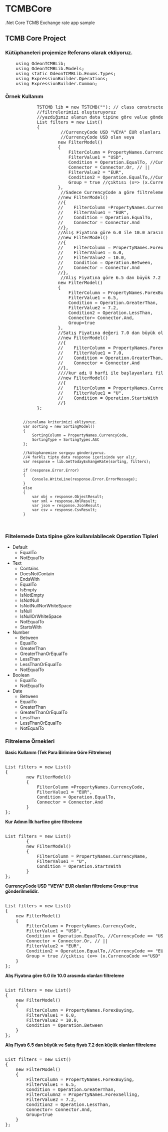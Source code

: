# TCMBCore
.Net Core TCMB Exchange rate app sample 

<h2>TCMB Core Project</h2>
<h3> Kütüphaneleri projemize Referans olarak ekliyoruz.</h3>
<pre>
    using OdeonTCMBLib;
	using OdeonTCMBLib.Models;
	using static OdeonTCMBLib.Enums.Types;
	using ExpressionBuilder.Operations;
	using ExpressionBuilder.Common;
</pre>

<h3>Örnek Kullanım</h3>
<pre>
            TSTCMB lib = new TSTCMB(""); // class constructer içine authkey ekliyoruz.
            //filtrelerimizi oluşturuyoruz
            //yazdığımız alanın data tipine göre value göndermeliyiz. int ise int double ise double. CurrencyModel den data tiplerini görebilirsiniz
            List<FilterModel> filters = new List<FilterModel>()
            {
                     //CurrencyCode USD "VEYA" EUR olanları filtreleme Group=true gönderilmelidir.
                     //CurrencyCode USD olan veya  
                    new FilterModel() 
                    {
                        FilterColumn = PropertyNames.CurrencyCode,
                        FilterValue1 = "USD",
                        Condition = Operation.EqualTo, //CurrencyCode == "USD"
                        Connector = Connector.Or, // || 
                        FilterValue2 = "EUR",
                        Condition2 = Operation.EqualTo,//CurrencyCode == "EUR"
                        Group = true //çıktısı (x=> (x.CurrencoCode =="USD" || x.CurrencyCode ==""EUR))
                    },
                     //Sadece CurrencyCode a göre filtreleme
                    //new FilterModel()
                    //{
                    //    FilterColumn =PropertyNames.CurrencyCode,
                    //    FilterValue1 = "EUR",
                    //    Condition = Operation.EqualTo,
                    //    Connector = Connector.And
                    //},
                    //Alış Fiyatına göre 6.0 ile 10.0 arasında olanları filtreleme
                    //new FilterModel()
                    //{
                    //    FilterColumn = PropertyNames.ForexBuying,
                    //    FilterValue1 = 6.0,
                    //    FilterValue2 = 10.0,
                    //    Condition = Operation.Between,
                    //    Connector = Connector.And
                    //},
                     //Alış Fiyatına göre 6.5 dan büyük 7.2 den küçük olanları filtreleme
                    new FilterModel()
                    {
                        FilterColumn = PropertyNames.ForexBuying,
                        FilterValue1 = 6.5,
                        Condition = Operation.GreaterThan,
                        FilterValue2 = 7.2,
                        Condition2 = Operation.LessThan,
                        Connector= Connector.And,
                        Group=true
                    },
                    //Satış Fiyatına değeri 7.0 dan büyük olanları filtreleme
                    //new FilterModel()
                    //{
                    //    FilterColumn = PropertyNames.ForexSelling,
                    //    FilterValue1 = 7.0,
                    //    Condition = Operation.GreaterThan,
                    //    Connector = Connector.And
                    //},
                    ////kur adı U harfi ile başlayanları filtreleme
                    //new FilterModel()
                    //{
                    //    FilterColumn = PropertyNames.CurrencyName,
                    //    FilterValue1 = "U",
                    //    Condition = Operation.StartsWith
                    //}
            };

            //sıralama kriterimizi ekliyoruz. 
            var sorting = new SortingModel()
            {
                SortingColumn = PropertyNames.CurrencyCode,
                SortingType = SortingTypes.ASC
            };

            //kütüphanemize sorguyu gönderiyoruz.
            //4 farklı tipte data response içerisinde yer alır.
            var response = lib.GetTodayExhangeRate(sorting, filters);

            if (response.Error.Error)
            {
                Console.WriteLine(response.Error.ErrorMessage);
            }
            else
            {
                var obj = response.ObjectResult;
                var xml = response.XmlResult;
                var json = response.JsonResult;
                var csv = response.CsvResult;
            }

</pre>
<h3> Filtelemede Data tipine göre kullanılabilecek Operation Tipleri</h3>
<ul>
<li>Default
<ul>
<li>EqualTo</li>
<li>NotEqualTo</li>
</ul>
</li>
<li>Text
<ul>
<li>Contains</li>
<li>DoesNotContain</li>
<li>EndsWith</li>
<li>EqualTo</li>
<li>IsEmpty</li>
<li>IsNotEmpty</li>
<li>IsNotNull</li>
<li>IsNotNullNorWhiteSpace</li>
<li>IsNull</li>
<li>IsNullOrWhiteSpace</li>
<li>NotEqualTo</li>
<li>StartsWith</li>
</ul>
</li>
<li>Number
<ul>
<li>Between</li>
<li>EqualTo</li>
<li>GreaterThan</li>
<li>GreaterThanOrEqualTo</li>
<li>LessThan</li>
<li>LessThanOrEqualTo</li>
<li>NotEqualTo</li>
</ul>
</li>
<li>Boolean
<ul>
<li>EqualTo</li>
<li>NotEqualTo</li>
</ul>
</li>
<li>Date
<ul>
<li>Between</li>
<li>EqualTo</li>
<li>GreaterThan</li>
<li>GreaterThanOrEqualTo</li>
<li>LessThan</li>
<li>LessThanOrEqualTo</li>
<li>NotEqualTo</li>
</ul>
</li>
</ul>
<h3>Filtreleme Örnekleri</h3>
<b>Basic Kullanım (Tek Para Birimine Göre Filtreleme)</b>
<pre>                    
List<FilterModel> filters = new List<FilterModel>()
{ 
		new FilterModel()
		{
			FilterColumn =PropertyNames.CurrencyCode,
			FilterValue1 = "EUR",
			Condition = Operation.EqualTo,
			Connector = Connector.And
		}
};
</pre>
<b>Kur Adının İlk harfine göre filtreleme</b>
<pre>                    
List<FilterModel> filters = new List<FilterModel>()
		{ 
		new FilterModel()
		{
			FilterColumn = PropertyNames.CurrencyName,
			FilterValue1 = "U",
			Condition = Operation.StartsWith
		}
};
</pre>
<b>CurrencyCode USD "VEYA" EUR olanları filtreleme Group=true gönderilmelidir.</b>
<pre>                    
List<FilterModel> filters = new List<FilterModel>()
{
	new FilterModel()
	{
		FilterColumn = PropertyNames.CurrencyCode,
		FilterValue1 = "USD",
		Condition = Operation.EqualTo, //CurrencyCode == "USD"
		Connector = Connector.Or, // || 
		FilterValue2 = "EUR",
		Condition2 = Operation.EqualTo,//CurrencyCode == "EUR"
		Group = true //çıktısı (x=> (x.CurrencoCode =="USD" || x.CurrencyCode ==""EUR))
	}
};
</pre>
<b>Alış Fiyatına göre 6.0 ile 10.0 arasında olanları filtreleme</b>
<pre>                    
List<FilterModel> filters = new List<FilterModel>()
{
	new FilterModel()
	{
		FilterColumn = PropertyNames.ForexBuying,
        FilterValue1 = 6.0,
        FilterValue2 = 10.0,
        Condition = Operation.Between
	}
};
</pre>
<b>Alış Fiyatı 6.5 dan büyük ve Satış fiyatı 7.2 den küçük olanları filtreleme</b>
<pre>                    
List<FilterModel> filters = new List<FilterModel>()
{
	new FilterModel()
	{
		FilterColumn = PropertyNames.ForexBuying,
        FilterValue1 = 6.5,
        Condition = Operation.GreaterThan,
        FilterColumn2 = PropertyNames.ForexSelling,
        FilterValue2 = 7.2,
        Condition2 = Operation.LessThan,
        Connector= Connector.And,
        Group=true
	}
};
</pre>